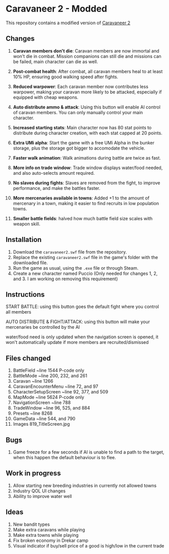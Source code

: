 # Caravaneer 2 - Modded

This repository contains a modified version of [Caravaneer 2](https://store.steampowered.com/app/1500820/Caravaneer_2/)



## Changes

1. **Caravan members don't die**: Caravan members are now immortal and won't die in combat. Mission companions can still die and missions can be failed, main character can die as well.

2. **Post-combat health**: After combat, all caravan members heal to at least 10% HP, ensuring good walking speed after fights.

3. **Reduced warpower**: Each caravan member now contributes less warpower, making your caravan more likely to be attacked, especially if equipped with cheap weapons.

4. **Auto distribute ammo & attack**: Using this button will enable AI control of caravan members. You can only manually control your main character.

5. **Increased starting stats**: Main character now has 80 stat points to distribute during character creation, with each stat capped at 20 points.

6. **Extra UMi alpha**: Start the game with a free UMi Alpha in the bunker storage, plus the storage got bigger to accomodate the vehicle.

7. **Faster walk animation**: Walk animations during battle are twice as fast.

8. **More info on trade window**: Trade window displays water/food needed, and also auto-selects amount required.

9. **No slaves during fights**: Slaves are removed from the fight, to improve performance, and make the battles faster.

10. **More mercenaries available in towns**: Added +1 to the amount of mercenary in a town, making it easier to find recruits in low population towns.

11. **Smaller battle fields**: halved how much battle field size scales with weapon skill.


## Installation

1. Download the `caravaneer2.swf` file from the repository.
2. Replace the existing `caravaneer2.swf` file in the game's folder with the downloaded file.
3. Run the game as usual, using the `.exe` file or through Steam.
4. Create a new character named Puccio (Only needed for changes 1, 2, and 3. I am working on removing this requirement)



## Instructions

START BATTLE: using this button goes the default fight where you control all members

AUTO DISTRIBUTE & FIGHT/ATTACK: using this button will make your mercenaries be controlled by the AI

water/food need is only updated when the navigation screen is opened, it won't automatically update if more members are recruited/dismissed



## Files changed

1. BattleField				~line 1544					P-code only
2. BattleMode				~line 200, 232, and 261
3. Caravan				~line 1266
4. CaravanEncounterMenu			~line 72, and 97
5. CharacterSetupScreen			~line 92, 377, and 509
6. MapMode				~line 5624					P-code only
7. NavigationScreen			~line 788
8. TradeWindow				~line 96, 525, and 884
9. Presets				~line 8268
10. GameData				~line 544, and 790
11. Images				819_TitleScreen.jpg


## Bugs

1. Game freeze for a few seconds if AI is unable to find a path to the target, when this happen the default behaviour is to flee.



## Work in progress

1. Allow starting new breeding industries in currently not allowed towns
2. Industry QOL UI changes
3. Ability to improve water well



## Ideas

1. New bandit types
2. Make extra caravans while playing
3. Make extra towns while playing
4. Fix broken economy in Drekar camp
5. Visual indicator if buy/sell price of a good is high/low in the current trade